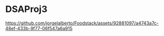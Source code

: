 # DSAProj3
https://github.com/jorgelalberto/Foodstack/assets/92881097/a4743a7c-48ef-433b-9f77-06f547a6a915

